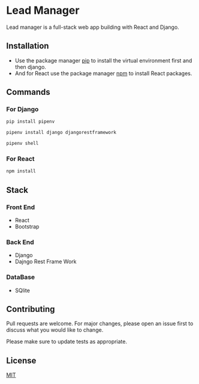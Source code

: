 # Lead Manager

Lead manager is a full-stack web app building with React and Django.

## Installation

- Use the package manager [pip](https://pip.pypa.io/en/stable/) to install the virtual environment first and then django.
- And for React use the package manager [npm]() to install React packages.

## Commands

### For Django

```bash
pip install pipenv
```

```bash
pipenv install django djangorestframework
```

```bash
pipenv shell
```

### For React

```bash
npm install
```

## Stack

### Front End

- React
- Bootstrap

### Back End

- Django
- Dajngo Rest Frame Work

### DataBase

- SQlite

## Contributing

Pull requests are welcome. For major changes, please open an issue first to discuss what you would like to change.

Please make sure to update tests as appropriate.

## License

[MIT](https://choosealicense.com/licenses/mit/)
